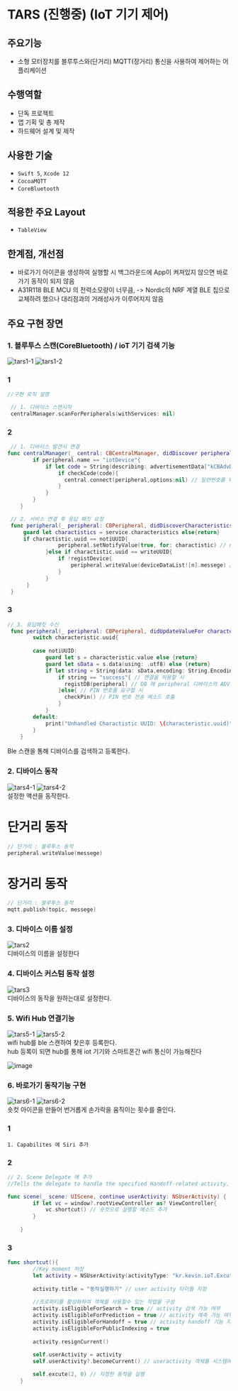 # TARS (진행중) (IoT 기기 제어)

## 주요기능

- 소형 모터장치를 블루투스와(단거리) MQTT(장거리) 통신을 사용하여 제어하는 어플리케이션

## 수행역할
- 단독 프로젝트
- 앱 기획 및 총 제작
- 하드웨어 설계 및 제작

## 사용한 기술
- `Swift 5`, `Xcode 12`
- `CocoaMQTT`
- `CoreBluetooth`

 ## 적용한 주요 Layout
- `TableView`

 ## 한계점, 개선점
 - 바로가기 아이콘을 생성하여 실행할 시 백그라운드에 App이 켜져있지 않으면 바로가기 동작이 되지 않음   
 - A31R118 BLE MCU 의 전력소모량이 너무큼, -> Nordic의 NRF 계열 BLE 칩으로 교체하려 했으나 대리점과의 거래성사가 이루어지지 않음


## 주요 구현 장면

### 1. 블루투스 스캔(CoreBluetooth) / ioT 기기 검색 기능

![tars1-1](https://user-images.githubusercontent.com/42457589/142857905-09f62219-ce27-45f1-bd23-16f4aea46645.gif)
![tars1-2](https://user-images.githubusercontent.com/42457589/142857909-c24dd7f7-c5b5-4008-96c2-bc36c5b1677d.gif)  

### 1
``` swift
//구현 로직 설명

 // 1. 디바이스 스캔시작 
 centralManager.scanForPeripherals(withServices: nil) 

``` 
### 2
``` swift
 // 1. 디바이스 발견시 연결 
func centralManager(_ central: CBCentralManager, didDiscover peripheral: CBPeripheral, advertisementData: [String : Any], rssi RSSI: NSNumber) {
        if peripheral.name == "iotDevice"{
            if let code = String(describing: advertisementData["kCBAdvDataManufacturerData"]){ // advertisment 패킷에 제조사 정보에 담긴 일련번호를 추출한다.
                if checkCode(code){
                  central.connect(peripheral,options:nil) // 일련번호를 확인후 연결한다
                }
            }
        }
    }

``` 
``` swift
 // 2. 서비스 연결 후 응답 패킷 요청 
 func peripheral(_ peripheral: CBPeripheral, didDiscoverCharacteristicsFor service: CBService, error: Error?) {
     guard let charactistics = service.characteristics else{return}
     if charactistic.uuid == notiUUID{
                peripheral.setNotifyValue(true, for: charactistic) // notifiying 서비스를 구독하여 iot 기기에서 변경된 값을 감시
            }else if charactistic.uuid == writeUUID{
                if !registDevice{
                    peripheral.writeValue(deviceDataList![n].messege) // 응답을 요청하는 패킷 발송
                }
            }
      }
 }

``` 
### 3
``` swift
// 3. 응답패킷 수신 
 func peripheral(_ peripheral: CBPeripheral, didUpdateValueFor characteristic: CBCharacteristic, error: Error?) {
        switch characteristic.uuid{
        
        case notiUUID:
            guard let s = characteristic.value else {return}
            guard let sData = s.data(using: .utf8) else {return}
            if let string = String(data: sData,encoding: String.Encoding.utf8){
                if string == "success"{ // 연결을 허용할 시
                  registDB(peripheral) // DB 에 peripheral 디바이스의 ADV 패킷에서 전송한 디바이스 고유번호를 저장
                }else{ // PIN 번호를 요구할 시
                  checkPin() // PIN 번호 전송 메소드 호출
                }
            }
        default:
            print("Unhandled Charactistic UUID: \(characteristic.uuid)")
        }
    }
```

Ble 스캔을 통해 디바이스를 검색하고 등록한다.
  
### 2. 디바이스 동작
![tars4-1](https://user-images.githubusercontent.com/42457589/142858015-625483aa-48f9-4769-b094-620b72802e23.gif)
![tars4-2](https://user-images.githubusercontent.com/42457589/142858027-02474ac1-905e-4534-9366-c1363b270c1d.gif)  
설정한 액션을 동작한다.
# 단거리 동작
``` swift
// 단거리 : 블루투스 동작
peripheral.writeValue(messege)
```
# 장거리 동작
``` swift
// 단거리 : 블루투스 동작
mqtt.publish(topic, messege)
```
  
    
### 3. 디바이스 이름 설정
![tars2](https://user-images.githubusercontent.com/42457589/142857940-f8f76369-46c6-4176-a7bd-ee9929f32f34.gif)  
디바이스의 이름을 설정한다

### 4. 디바이스 커스텀 동작 설정
![tars3](https://user-images.githubusercontent.com/42457589/142857978-4e463a15-39c0-4de6-8078-edbd56deca24.gif)  
디바이스의 동작을 원하는대로 설정한다.
  
### 5. Wifi Hub 연결기능
![tars5-1](https://user-images.githubusercontent.com/42457589/142858107-b463c211-c97f-4d0f-a663-779841bc8280.gif)
![tars5-2](https://user-images.githubusercontent.com/42457589/142858122-3ee74cee-a324-4bfc-8caa-da52961f3f86.gif)  
wifi hub를 ble 스캔하여 찾은후 등록한다.  
hub 등록이 되면 hub를 통해 iot 기기와 스마트폰간 wifi 통신이 가능해진다

![image](https://user-images.githubusercontent.com/42457589/143727332-6f544800-5fd6-4252-b008-c9ff088065e8.png)

  
### 6. 바로가기 동작기능 구현
![tars6-1](https://user-images.githubusercontent.com/42457589/142858211-660d8ad1-f1ef-43d8-8a5c-ae1d96c2a7d2.gif)
![tars6-2](https://user-images.githubusercontent.com/42457589/142858218-f0bb8b53-e962-4a3d-97ec-85c1ec2af73e.gif)  
숏컷 아이콘을 만들어 번거롭게 손가락을 움직이는 횟수를 줄인다.

### 1
``` 
1. Capabilites 에 Siri 추가
```

### 2
``` swift
// 2. Scene Delegate 에 추가
//Tells the delegate to handle the specified Handoff-related activity.

func scene(_ scene: UIScene, continue userActivity: NSUserActivity) {
        if let vc = window?.rootViewController as? ViewController{
            vc.shortcut() // 숏컷으로 실행할 메소드 추가
        }
        
    }
```

### 3
``` swift
func shortcut(){
        //Key moment 저장
        let activity = NSUserActivity(activityType: "kr.kevin.ioT.Excute") // NSUserActivity 를 생성하여 실행되는 순간을 포착함
        
        activity.title = "동작실행하기" // user activity 타이틀 지정
        
        //프로퍼티를 활성화하여 객체를 사용할수 있는 작업을 구성
        activity.isEligibleForSearch = true // activity 검색 가능 여부
        activity.isEligibleForPrediction = true // activity 예측 가능 여부
        activity.isEligibleForHandoff = true // activity handoff 기능 지원 여부
        activity.isEligibleForPublicIndexing = true
        
        activity.resignCurrent()
        
        self.userActivity = activity
        self.userActivity?.becomeCurrent() // useractivity 객체를 시스템에 등록한다.

        self.excute(2, 0) // 지정한 동작을 실행
    }
```


